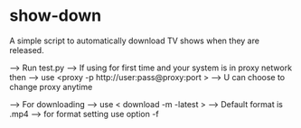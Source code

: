 # show-down
A simple script to automatically download TV shows when they are released.

--> Run test.py 
--> If using for first time and your system is in proxy network then
    --> use <proxy -p http://user:pass@proxy:port >
    --> U can choose to change proxy anytime
    
--> For downloading 
    --> use < download -m <tv series name> -latest >
    --> Default format is .mp4
    --> for format setting use option -f
